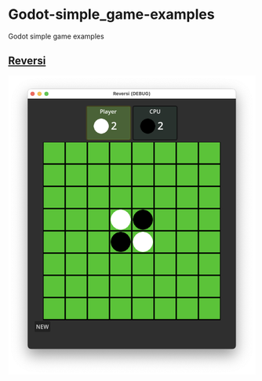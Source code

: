# Godot-simple_game-examples
Godot simple game examples

## [Reversi](Reversi)

<img src="Reversi/doc/Screenshot.png" width=600px>